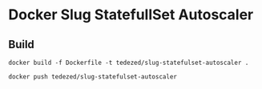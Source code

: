 # Docker Slug StatefullSet Autoscaler

## Build

`docker build -f Dockerfile -t tedezed/slug-statefulset-autoscaler .`

`docker push tedezed/slug-statefulset-autoscaler`

